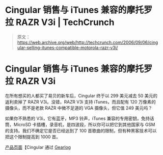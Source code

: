 # Cingular 销售与 iTunes 兼容的摩托罗拉 RAZR V3i | TechCrunch

> 原文：<https://web.archive.org/web/http://techcrunch.com/2006/09/06/cingular-selling-itunes-compatible-motorola-razr-v3i/>

# Cingular 销售与 iTunes 兼容的摩托罗拉 RAZR V3i

在所有想买的人都买了易贝的新车后，Cingular 终于以 299 美元减去 50 美元的返利卖掉了 RAZR V3i。没错，RAZR V3i 支持 iTunes，而且配有 120 万像素的摄像头，而不是老款 RAZR 中微不足道的 VGA 摄像头，但它值 249 美元吗？

如果你不熟悉的 V3i，它有蓝牙，MP3 铃声，iTunes 兼容的专用密钥，免持话筒，MicroSD 卡插槽，录音机，是四波段，所以你可以把它到其他国家与 GSM 的支持。我们不确定它是否已经达到了 100 首歌曲的限制，但有种黑客技术可以把这个限制提高到 1000 首。

[产品页面](https://web.archive.org/web/20130627212849/http://onlinestorez.cingular.com/cell-phone-service/cell-phones/cell-phones.jsp?RFlow=A&q_categoryId=2526000028&q_addAnotherPhone=false&zip=11932&q_deviceId=cdsku9870212&WT.svl=img)【Cingular 通过 [Gearlog](https://web.archive.org/web/20130627212849/http://gearlog.com/blogs/gearlog/archive/2006/09/06/20427.aspx)